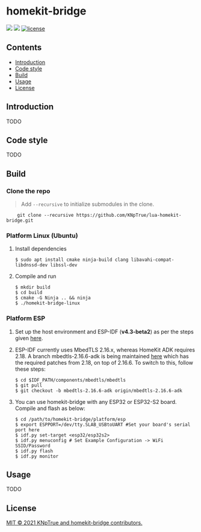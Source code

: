 # homekit-bridge

![](https://img.shields.io/badge/language-c|lua-orange.svg)
![](https://img.shields.io/badge/platform-linux|esp-lightgrey.svg)
[![license](https://img.shields.io/github/license/KNpTrue/lua-homekit-bridge)](LICENSE)

## Contents

- [Introduction](#introduction)
- [Code style](#Code-style)
- [Build](#Build)
- [Usage](#usage)
- [License](#license)

## Introduction

TODO

## Code style

TODO

## Build

### Clone the repo
> Add `--recursive` to initialize submodules in the clone.
```
    git clone --recursive https://github.com/KNpTrue/lua-homekit-bridge.git
```

### Platform Linux (Ubuntu)
1. Install dependencies
    ```text
    $ sudo apt install cmake ninja-build clang libavahi-compat-libdnssd-dev libssl-dev
    ```

2. Compile and run
    ```text
    $ mkdir build
    $ cd build
    $ cmake -G Ninja .. && ninja
    $ ./homekit-bridge-linux
    ```

### Platform ESP
1. Set up the host environment and ESP-IDF (**v4.3-beta2**) as per the steps given [here](https://docs.espressif.com/projects/esp-idf/en/latest/get-started/index.html).

2. ESP-IDF currently uses MbedTLS 2.16.x, whereas HomeKit ADK requires 2.18. A branch mbedtls-2.16.6-adk is being maintained [here](https://github.com/espressif/mbedtls/tree/mbedtls-2.16.6-adk) which has the required patches from 2.18, on top of 2.16.6. To switch to this, follow these steps:
    ```text
    $ cd $IDF_PATH/components/mbedtls/mbedtls
    $ git pull
    $ git checkout -b mbedtls-2.16.6-adk origin/mbedtls-2.16.6-adk
    ```

3. You can use homekit-bridge with any ESP32 or ESP32-S2 board. Compile and flash as below:
    ```text
    $ cd /path/to/homekit-bridge/platform/esp
    $ export ESPPORT=/dev/tty.SLAB_USBtoUART #Set your board's serial port here
    $ idf.py set-target <esp32/esp32s2>
    $ idf.py menuconfig # Set Example Configuration -> WiFi SSID/Password
    $ idf.py flash
    $ idf.py monitor
    ```

## Usage

TODO

## License

[MIT © 2021 KNpTrue and homekit-bridge contributors.](LICENSE)
